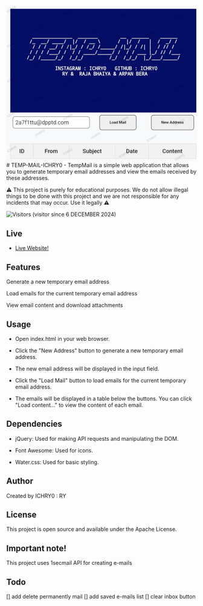 <a href="IMG_20241206_084422.jpg">
  <img src="IMG_20241206_084422.jpg" alt="Description of Image">
</a>
# TEMP-MAIL-ICHRY0
- TempMail is a simple web application that allows you to generate temporary email addresses and view the emails received by these addresses. 

 
⚠️ This project is purely for educational purposes. We do not allow illegal things to be done with this project and we are not responsible for any incidents that may occur. Use it legally ⚠️

![Visitors](https://api.visitorbadge.io/api/visitors?path=https%3A%2F%2Fgithub.com%2Fmehmetkahya0%2Ftemp-mail&label=VISITORS&labelColor=%23d9e3f0&countColor=%23263759)
(visitor since 6 DECEMBER 2024)
## Live
- [Live Website!](https://ichry0.github.io/TEMP-MAIL-ICHRY0/)
## Features
Generate a new temporary email address

Load emails for the current temporary email address

View email content and download attachments

## Usage
- Open index.html in your web browser.

- Click the "New Address" button to generate a new temporary email address.

- The new email address will be displayed in the input field.

- Click the "Load Mail" button to load emails for the current temporary email address.

- The emails will be displayed in a table below the buttons. You can click "Load content..." to view the content of each email.

## Dependencies
- jQuery: Used for making API requests and manipulating the DOM.

- Font Awesome: Used for icons.

- Water.css: Used for basic styling.
## Author
Created by ICHRY0 : RY

## License
This project is open source and available under the Apache License.

## Important note!
This project uses 1secmail API for creating e-mails

##  Todo
[] add delete permanently mail
[] add saved e-mails list
[] clear inbox button


